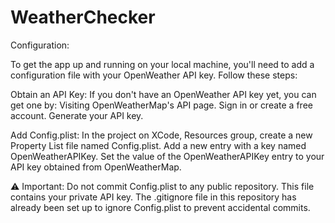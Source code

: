 # WeatherChecker
Configuration:

To get the app up and running on your local machine, you'll need to add a configuration file with your OpenWeather API key. Follow these steps:

Obtain an API Key:
If you don't have an OpenWeather API key yet, you can get one by:
Visiting OpenWeatherMap's API page.
Sign in or create a free account.
Generate your API key.

Add Config.plist:
In the project on XCode, Resources group, create a new Property List file named Config.plist.
Add a new entry with a key named OpenWeatherAPIKey.
Set the value of the OpenWeatherAPIKey entry to your API key obtained from OpenWeatherMap.

⚠️ Important: Do not commit Config.plist to any public repository. This file contains your private API key. The .gitignore file in this repository has already been set up to ignore Config.plist to prevent accidental commits.
